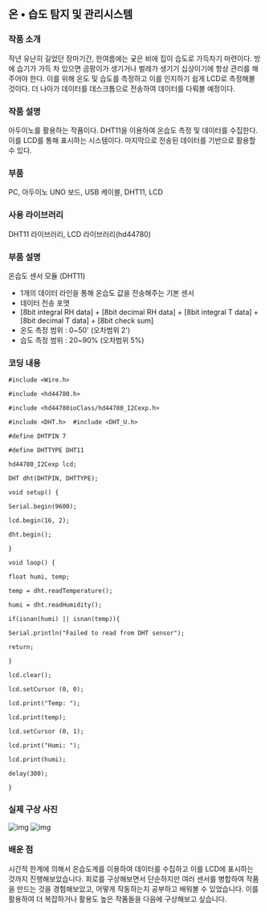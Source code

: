 ## 온 • 습도 탐지 및 관리시스템

### 작품 소개

작년 유난히 길었던 장마기간, 한여름에는 궂은 비에 집이 습도로 가득차기 마련이다. 방에 습기가 가득 차 있으면 곰팡이가 생기거나 벌레가 생기기 십상이기에 항상 관리를 해주어야 한다. 이를 위해 온도 및 습도를 측정하고 이를 인지하기 쉽게 LCD로 측정해볼 것이다. 더 나아가 데이터를 데스크톱으로 전송하여 데이터를 다뤄볼 예정이다.

 

### 작품 설명

아두이노를 활용하는 작품이다. DHT11을 이용하여 온습도 측정 및 데이터를 수집한다. 이를 LCD를 통해 표시하는 시스템이다. 마지막으로 전송된 데이터를 기반으로 활용할 수 있다.

 

### 부품

PC, 아두이노 UNO 보드, USB 케이블, DHT11, LCD

 

### 사용 라이브러리

DHT11 라이브러리, LCD 라이브러리(hd44780)

 

### 부품 설명

온습도 센서 모듈 (DHT11)

- 1개의 데이터 라인을 통해 온습도 값을 전송해주는 기본 센서
- 데이터 전송 포맷
- [8bit integral RH data] + [8bit decimal RH data] + [8bit integral T data] + [8bit decimal T data] + [8bit check sum]
- 온도 측정 범위 : 0~50' (오차범위 2')
- 습도 측정 범위 : 20~90% (오차범위 5%)



### 코딩 내용

```
#include <Wire.h>  

#include <hd44780.h>  

#include <hd44780ioClass/hd44780_I2Cexp.h>  

#include <DHT.h>  #include <DHT_U.h>     

#define DHTPIN 7  

#define DHTTYPE DHT11     

hd44780_I2Cexp lcd;  

DHT dht(DHTPIN, DHTTYPE);     

void setup() {   

Serial.begin(9600);   

lcd.begin(16, 2);   

dht.begin();  

}     

void loop() {   

float humi, temp;   

temp = dht.readTemperature();   

humi = dht.readHumidity();   

if(isnan(humi) || isnan(temp)){     

Serial.println("Failed to read from DHT sensor");     

return;   

}   

lcd.clear();   

lcd.setCursor (0, 0);   

lcd.print("Temp: ");  

lcd.print(temp);   

lcd.setCursor (0, 1);   

lcd.print("Humi: ");   

lcd.print(humi);   

delay(300);  

}  
```

 

### 실제 구상 사진

![img](file:///C:/Users/User/AppData/Local/Temp/msohtmlclip1/01/clip_image002.jpg) ![img](file:///C:/Users/User/AppData/Local/Temp/msohtmlclip1/01/clip_image004.jpg)

 

### 배운 점

시간적 한계에 의해서 온습도계를 이용하여 데이터를 수집하고 이를 LCD에 표시하는 것까지 진행해보았습니다. 회로를 구상해보면서 단순하지만 여러 센서를 병합하여 작품을 만드는 것을 경험해보았고, 어떻게 작동하는지 공부하고 배워볼 수 있었습니다. 이를 활용하여 더 복잡하거나 활용도 높은 작품들을 다음에 구상해보고 싶습니다.

 